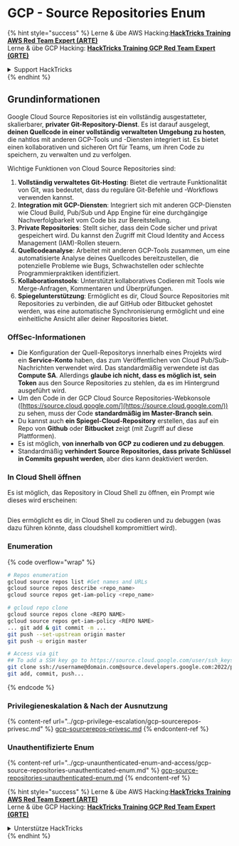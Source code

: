 # GCP - Source Repositories Enum

{% hint style="success" %}
Lerne & übe AWS Hacking:<img src="../../../.gitbook/assets/image (1).png" alt="" data-size="line">[**HackTricks Training AWS Red Team Expert (ARTE)**](https://training.hacktricks.xyz/courses/arte)<img src="../../../.gitbook/assets/image (1).png" alt="" data-size="line">\
Lerne & übe GCP Hacking: <img src="../../../.gitbook/assets/image (2).png" alt="" data-size="line">[**HackTricks Training GCP Red Team Expert (GRTE)**<img src="../../../.gitbook/assets/image (2).png" alt="" data-size="line">](https://training.hacktricks.xyz/courses/grte)

<details>

<summary>Support HackTricks</summary>

* Überprüfe die [**Abonnementpläne**](https://github.com/sponsors/carlospolop)!
* **Tritt der** 💬 [**Discord-Gruppe**](https://discord.gg/hRep4RUj7f) oder der [**Telegram-Gruppe**](https://t.me/peass) bei oder **folge** uns auf **Twitter** 🐦 [**@hacktricks\_live**](https://twitter.com/hacktricks\_live)**.**
* **Teile Hacking-Tricks, indem du PRs zu den** [**HackTricks**](https://github.com/carlospolop/hacktricks) und [**HackTricks Cloud**](https://github.com/carlospolop/hacktricks-cloud) GitHub-Repos einreichst.

</details>
{% endhint %}

## Grundinformationen <a href="#reviewing-cloud-git-repositories" id="reviewing-cloud-git-repositories"></a>

Google Cloud Source Repositories ist ein vollständig ausgestatteter, skalierbarer, **privater Git-Repository-Dienst**. Es ist darauf ausgelegt, **deinen Quellcode in einer vollständig verwalteten Umgebung zu hosten**, die nahtlos mit anderen GCP-Tools und -Diensten integriert ist. Es bietet einen kollaborativen und sicheren Ort für Teams, um ihren Code zu speichern, zu verwalten und zu verfolgen.

Wichtige Funktionen von Cloud Source Repositories sind:

1. **Vollständig verwaltetes Git-Hosting**: Bietet die vertraute Funktionalität von Git, was bedeutet, dass du reguläre Git-Befehle und -Workflows verwenden kannst.
2. **Integration mit GCP-Diensten**: Integriert sich mit anderen GCP-Diensten wie Cloud Build, Pub/Sub und App Engine für eine durchgängige Nachverfolgbarkeit vom Code bis zur Bereitstellung.
3. **Private Repositories**: Stellt sicher, dass dein Code sicher und privat gespeichert wird. Du kannst den Zugriff mit Cloud Identity and Access Management (IAM)-Rollen steuern.
4. **Quellcodeanalyse**: Arbeitet mit anderen GCP-Tools zusammen, um eine automatisierte Analyse deines Quellcodes bereitzustellen, die potenzielle Probleme wie Bugs, Schwachstellen oder schlechte Programmierpraktiken identifiziert.
5. **Kollaborationstools**: Unterstützt kollaboratives Codieren mit Tools wie Merge-Anfragen, Kommentaren und Überprüfungen.
6. **Spiegelunterstützung**: Ermöglicht es dir, Cloud Source Repositories mit Repositories zu verbinden, die auf GitHub oder Bitbucket gehostet werden, was eine automatische Synchronisierung ermöglicht und eine einheitliche Ansicht aller deiner Repositories bietet.

### OffSec-Informationen <a href="#reviewing-cloud-git-repositories" id="reviewing-cloud-git-repositories"></a>

* Die Konfiguration der Quell-Repositorys innerhalb eines Projekts wird ein **Service-Konto** haben, das zum Veröffentlichen von Cloud Pub/Sub-Nachrichten verwendet wird. Das standardmäßig verwendete ist das **Compute SA**. Allerdings **glaube ich nicht, dass es möglich ist, sein Token** aus den Source Repositories zu stehlen, da es im Hintergrund ausgeführt wird.
* Um den Code in der GCP Cloud Source Repositories-Webkonsole ([https://source.cloud.google.com/](https://source.cloud.google.com/)) zu sehen, muss der Code **standardmäßig im Master-Branch sein**.
* Du kannst auch **ein Spiegel-Cloud-Repository** erstellen, das auf ein Repo von **Github** oder **Bitbucket** zeigt (mit Zugriff auf diese Plattformen).
* Es ist möglich, **von innerhalb von GCP zu codieren und zu debuggen**.
* Standardmäßig **verhindert Source Repositories, dass private Schlüssel in Commits gepusht werden**, aber dies kann deaktiviert werden.

### In Cloud Shell öffnen

Es ist möglich, das Repository in Cloud Shell zu öffnen, ein Prompt wie dieses wird erscheinen:

<figure><img src="../../../.gitbook/assets/image (325).png" alt=""><figcaption></figcaption></figure>

Dies ermöglicht es dir, in Cloud Shell zu codieren und zu debuggen (was dazu führen könnte, dass cloudshell kompromittiert wird).

### Enumeration

{% code overflow="wrap" %}
```bash
# Repos enumeration
gcloud source repos list #Get names and URLs
gcloud source repos describe <repo_name>
gcloud source repos get-iam-policy <repo_name>

# gcloud repo clone
gcloud source repos clone <REPO NAME>
gcloud source repos get-iam-policy <REPO NAME>
... git add & git commit -m ...
git push --set-upstream origin master
git push -u origin master

# Access via git
## To add a SSH key go to https://source.cloud.google.com/user/ssh_keys (no gcloud command)
git clone ssh://username@domain.com@source.developers.google.com:2022/p/<proj-name>/r/<repo-name>
git add, commit, push...
```
{% endcode %}

### Privilegieneskalation & Nach der Ausnutzung

{% content-ref url="../gcp-privilege-escalation/gcp-sourcerepos-privesc.md" %}
[gcp-sourcerepos-privesc.md](../gcp-privilege-escalation/gcp-sourcerepos-privesc.md)
{% endcontent-ref %}

### Unauthentifizierte Enum

{% content-ref url="../gcp-unaunthenticated-enum-and-access/gcp-source-repositories-unauthenticated-enum.md" %}
[gcp-source-repositories-unauthenticated-enum.md](../gcp-unaunthenticated-enum-and-access/gcp-source-repositories-unauthenticated-enum.md)
{% endcontent-ref %}

{% hint style="success" %}
Lerne & übe AWS Hacking:<img src="../../../.gitbook/assets/image (1).png" alt="" data-size="line">[**HackTricks Training AWS Red Team Expert (ARTE)**](https://training.hacktricks.xyz/courses/arte)<img src="../../../.gitbook/assets/image (1).png" alt="" data-size="line">\
Lerne & übe GCP Hacking: <img src="../../../.gitbook/assets/image (2).png" alt="" data-size="line">[**HackTricks Training GCP Red Team Expert (GRTE)**<img src="../../../.gitbook/assets/image (2).png" alt="" data-size="line">](https://training.hacktricks.xyz/courses/grte)

<details>

<summary>Unterstütze HackTricks</summary>

* Überprüfe die [**Abonnementpläne**](https://github.com/sponsors/carlospolop)!
* **Tritt der** 💬 [**Discord-Gruppe**](https://discord.gg/hRep4RUj7f) oder der [**Telegram-Gruppe**](https://t.me/peass) bei oder **folge** uns auf **Twitter** 🐦 [**@hacktricks\_live**](https://twitter.com/hacktricks\_live)**.**
* **Teile Hacking-Tricks, indem du PRs zu den** [**HackTricks**](https://github.com/carlospolop/hacktricks) und [**HackTricks Cloud**](https://github.com/carlospolop/hacktricks-cloud) GitHub-Repos einreichst.

</details>
{% endhint %}
